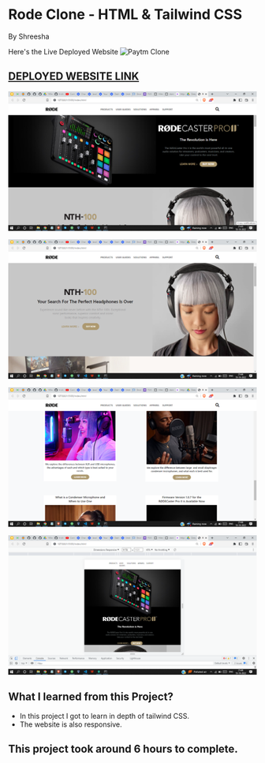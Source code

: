 # Rode Clone - HTML & Tailwind CSS

By Shreesha

Here's the Live Deployed Website ![Paytm Clone](https://img.shields.io/badge/Shopify-Clone-orange)


## [DEPLOYED WEBSITE LINK](https://rode-clone-tailwindcss-jsbootcamp.netlify.app/)

![Completed Website](./readmeImages/websiteSnap1.png)

![Completed Website](./readmeImages/websiteSnap2.png)

![Completed Website](./readmeImages/websiteSnap3.png)

![Completed Website](./readmeImages/websiteSnap4.png)


## What I learned from this Project?

- In this project I got to learn in depth of tailwind CSS.
- The website is also responsive.


## This project took around 6 hours to complete.